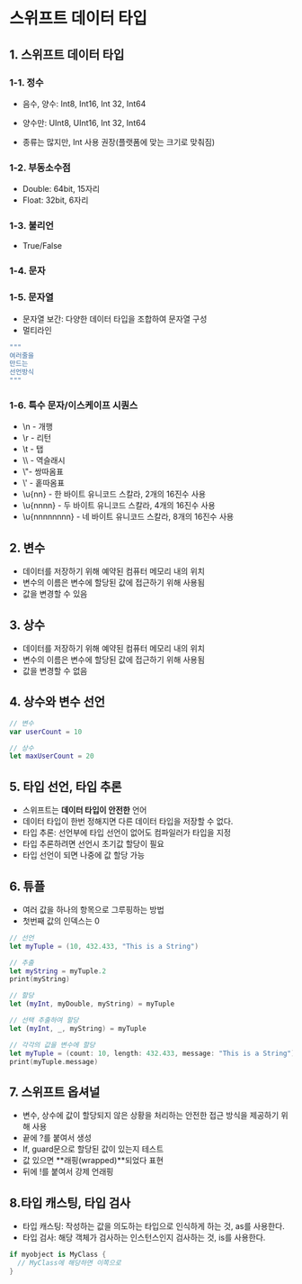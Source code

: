 # 스위프트 데이터 타입



## 1. 스위프트 데이터 타입



### 1-1. 정수

- 음수, 양수: Int8, Int16, Int 32, Int64
- 양수만: UInt8, UInt16, Int 32, Int64

- 종류는 많지만, Int 사용 권장(플랫폼에 맞는 크기로 맞춰짐)

### 1-2. 부동소수점

- Double: 64bit, 15자리
- Float: 32bit, 6자리

### 1-3. 불리언

- True/False

### 1-4. 문자



### 1-5. 문자열

- 문자열 보간: 다양한 데이터 타입을 조합하여 문자열 구성
- 멀티라인

```swift
"""
여러줄을
만드는
선언방식
"""
```



### 1-6. 특수 문자/이스케이프 시퀀스

- \n - 개행
- \r - 리턴
- \t - 탭
- \\\ - 역슬래시
- \\"- 쌍따옴표
- \\' - 홑따옴표
- \u{nn} - 한 바이트 유니코드 스칼라, 2개의 16진수 사용
- \u{nnnn} - 두 바이트 유니코드 스칼라, 4개의 16진수 사용
- \u{nnnnnnnn} - 네 바이트 유니코드 스칼라, 8개의 16진수 사용



## 2. 변수

- 데이터를 저장하기 위해 예약된 컴퓨터 메모리 내의 위치
- 변수의 이름은 변수에 할당된 값에 접근하기 위해 사용됨
- 값을 변경할 수 있음



## 3. 상수

- 데이터를 저장하기 위해 예약된 컴퓨터 메모리 내의 위치
- 변수의 이름은 변수에 할당된 값에 접근하기 위해 사용됨
- 값을 변경할 수 없음



## 4. 상수와 변수 선언

```swift
// 변수
var userCount = 10

// 상수
let maxUserCount = 20
```



## 5. 타입 선언, 타입 추론

- 스위프트는 **데이터 타입이 안전한** 언어
- 데이터 타입이 한번 정해지면 다른 데이터 타입을 저장할 수 없다.
- 타입 추론: 선언부에 타입 선언이 없어도 컴파일러가 타입을 지정
- 타입 추론하려면 선언시 초기값 할당이 필요
- 타입 선언이 되면 나중에 값 할당 가능



## 6. 튜플

- 여러 값을 하나의 항목으로 그루핑하는 방법
- 첫번째 값의 인덱스는 0

```swift
// 선언
let myTuple = (10, 432.433, "This is a String")

// 추출
let myString = myTuple.2
print(myString)

// 할당
let (myInt, myDouble, myString) = myTuple

// 선택 추출하여 할당
let (myInt, _, myString) = myTuple

// 각각의 값을 변수에 할당
let myTuple = (count: 10, length: 432.433, message: "This is a String")
print(myTuple.message)
```



## 7. 스위프트 옵셔널

- 변수, 상수에 값이 할당되지 않은 상황을 처리하는 안전한 접근 방식을 제공하기 위해 사용
- 끝에 ?를 붙여서 생성
- If, guard문으로 할당된 값이 있는지 테스트
- 값 있으면 **래핑(wrapped)**되었다 표현
- 뒤에 !를 붙여서 강제 언래핑



## 8.타입 캐스팅, 타입 검사

- 타입 캐스팅: 작성하는 값을 의도하는 타입으로 인식하게 하는 것, as를 사용한다.
- 타입 검사: 해당 객체가 검사하는 인스턴스인지 검사하는 것, is를 사용한다.

```swift
if myobject is MyClass {
  // MyClass에 해당하면 이쪽으로
}
```

